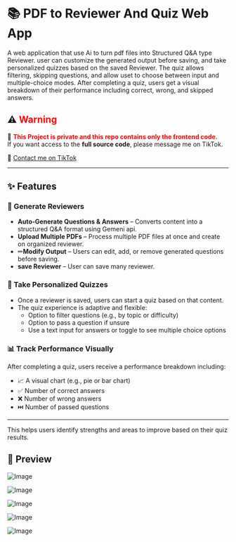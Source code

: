 # 📚 PDF to Reviewer And Quiz Web App

A web application that use Ai to turn pdf files into Structured Q&A type Reviewer. user can customize the generated output before saving, and take personalized quizzes based on the saved Reviewer. The quiz allows filtering, skipping questions, and allow uset to choose between input and multiple-choice modes. After completing a quiz, users get a visual breakdown of their performance including correct, wrong, and skipped answers.


## ⚠️ <span style="color:red">Warning</span>  

🚨 <span style="color:red">**This Project is private and this repo contains only the frontend code.**</span>  
If you want access to the **full source code**, please message me on TikTok.  

🔗 [Contact me on TikTok](https://www.tiktok.com/@krelq)  


---


## ✨ Features

### 🧠 Generate Reviewers
- **Auto-Generate Questions & Answers** – Converts content into a structured Q&A format using Gemeni api.
- **Upload Multiple PDFs** – Process multiple PDF files at once and create on organized reviewer.
- ✏**Modify Output** – Users can edit, add, or remove generated questions before saving.
- **save Reviewer** – User can save many reviewer.

### 🎯 Take Personalized Quizzes
- Once a reviewer is saved, users can start a quiz based on that content.
- The quiz experience is adaptive and flexible:
  - Option to filter questions (e.g., by topic or difficulty)
  - Option to pass a question if unsure
  - Use a text input for answers or toggle to see multiple choice options

### 📊 Track Performance Visually
After completing a quiz, users receive a performance breakdown including:
- 📈 A visual chart (e.g., pie or bar chart)
- ✅ Number of correct answers
- ❌ Number of wrong answers
- ⏭️ Number of passed questions

---

This helps users identify strengths and areas to improve based on their quiz results.




## 📸 Preview  
![Image](https://github.com/user-attachments/assets/c7358c44-e113-487c-8eae-c5ba87144877)

![Image](https://github.com/user-attachments/assets/f7f2b364-9da7-454e-86e3-cd0b4055358d)

![Image](https://github.com/user-attachments/assets/198c1270-2c24-49b8-b5ed-71e2cfb8e685)

![Image](https://github.com/user-attachments/assets/c305f524-f060-4766-947b-f8d76019d827)

![Image](https://github.com/user-attachments/assets/219cd396-352a-49dd-b652-b05f10465ce8)
